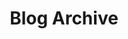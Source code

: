 ---
title: "Blog Archive"
description: "Browse all cryptocurrency insights, market analysis, and trading guides from BlockwireNews"
layout: "archive"
type: "blog"
---